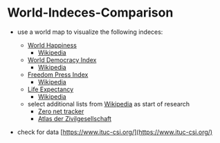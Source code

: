 # World-Indeces-Comparison

* use a world map to visualize the following indeces:
  * [World Happiness](https://worldhappiness.report/archive/)
    * [Wikipedia](https://en.wikipedia.org/wiki/World_Happiness_Report)
  * [World Democracy Index](https://www.eiu.com/n/campaigns/democracy-index-2020/)
    * [Wikipedia](https://en.wikipedia.org/wiki/Democracy_Index)
  * [Freedom Press Index](https://rsf.org/en/ranking_table)
    * [Wikipedia](https://en.wikipedia.org/wiki/Press_Freedom_Index)
  * [Life Expectancy](https://www.helpage.org/global-agewatch/population-ageing-data/)
    * [Wikipedia](https://en.wikipedia.org/wiki/List_of_countries_by_life_expectancy) 
  * select additional lists from [Wikipedia](https://en.wikipedia.org/wiki/List_of_international_rankings) as start of research
    * [Zero net tracker](https://zerotracker.net/)
    * [Atlas der Zivilgesellschaft](https://www.brot-fuer-die-welt.de/themen/atlas-der-zivilgesellschaft/)

* check for data [https://www.ituc-csi.org/](https://www.ituc-csi.org/)
